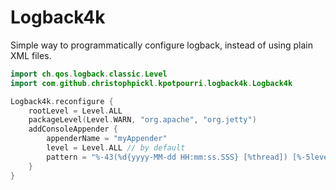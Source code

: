 # Logback4k

Simple way to programmatically configure logback, instead of using plain XML files.

```kotlin
import ch.qos.logback.classic.Level
import com.github.christophpickl.kpotpourri.logback4k.Logback4k

Logback4k.reconfigure { 
    rootLevel = Level.ALL
    packageLevel(Level.WARN, "org.apache", "org.jetty")
    addConsoleAppender { 
        appenderName = "myAppender"
        level = Level.ALL // by default
        pattern = "%-43(%d{yyyy-MM-dd HH:mm:ss.SSS} [%thread]) [%-5level] %logger{42} - %msg%n"
    }
}
```
